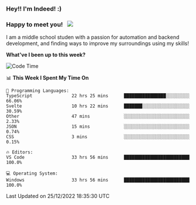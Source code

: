 ### Hey!! I'm Indeed! :) 

### Happy to meet you! &nbsp; ![](https://visitor-badge.glitch.me/badge?page_id=Indeedornot.Indeedornot)

I am a middle school studen with a passion for automation and backend development, and finding ways to improve my surroundings using my skills!

**What've I been up to this week?** 

<!--START_SECTION:waka-->
![Code Time](http://img.shields.io/badge/Code%20Time-792%20hrs%2013%20mins-blue)

📊 **This Week I Spent My Time On** 

```text
💬 Programming Languages: 
TypeScript               22 hrs 25 mins      ████████████████░░░░░░░░░   66.06% 
Svelte                   10 hrs 22 mins      ███████░░░░░░░░░░░░░░░░░░   30.59% 
Other                    47 mins             ░░░░░░░░░░░░░░░░░░░░░░░░░   2.33% 
JSON                     15 mins             ░░░░░░░░░░░░░░░░░░░░░░░░░   0.74% 
CSS                      3 mins              ░░░░░░░░░░░░░░░░░░░░░░░░░   0.15%

🔥 Editors: 
VS Code                  33 hrs 56 mins      █████████████████████████   100.0%

💻 Operating System: 
Windows                  33 hrs 56 mins      █████████████████████████   100.0%

```


 Last Updated on 25/12/2022 18:35:30 UTC
<!--END_SECTION:waka-->
